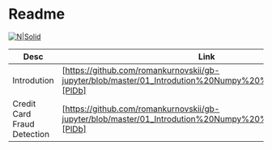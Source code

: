 # Readme

[![N|Solid](https://cldup.com/dTxpPi9lDf.thumb.png)](https://nodesource.com/products/nsolid)

| Desc | Link |
| ------ | ------ |
| Introdution | [https://github.com/romankurnovskii/gb-jupyter/blob/master/01_Introdution%20Numpy%20%26%20Pandas.ipynb][PlDb] |
| Credit Card Fraud Detection | [https://github.com/romankurnovskii/gb-jupyter/blob/master/01_Introdution%20Numpy%20%26%20Pandas.ipynb][PlDb] |
